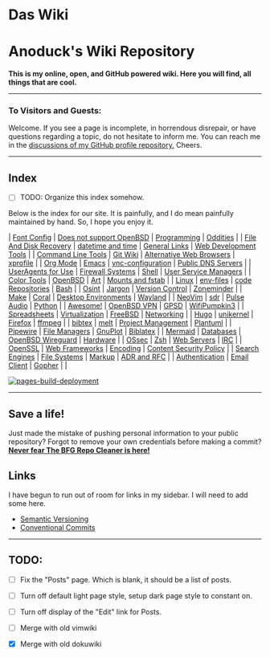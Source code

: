# Das Wiki

# Anoduck's Wiki Repository

__This is my online, open, and GitHub powered wiki. Here you will find, all things that are cool.__

-----

### To Visitors and Guests:

Welcome. If you see a page is incomplete, in horrendous disrepair, or have questions regarding a topic, do not hesitate to inform me. You
can reach me in the [discussions of my GitHub profile repository.](https://github.com/anoduck) Cheers.

-----

## Index

- [ ] TODO: Organize this index somehow.

Below is the index for our site. It is painfully, and I do mean painfully maintained by hand. So, I hope you enjoy it.

| [Font Config](font_config)                   | [Does not support OpenBSD](unsupported_for_OpenBSD) | [Programming](programming)               | [Oddities](oddities)                      |
| [File And Disk Recovery](file_disk-recovery) | [datetime and time](datetime_timetime)              | [General Links](links)                   | [Web Development Tools](web_dev_tools)    |
| [Command Line Tools](command_line_tools)     | [Git Wiki](git-wiki-skeleton)                       | [Alternative Web Browsers](web_browsers) | [xprofile](xprofile)                      |
| [Org Mode](orgmode)                          | [Emacs](emacs)                                      | [vnc-configuration](vnc)                 | [Public DNS Servers](dns)                 |
| [UserAgents for Use](useragent)              | [Firewall Systems](firewall)                        | [Shell](shell)                           | [User Service Managers](service_managers) |
| [Color Tools](color_tools)                   | [OpenBSD](openbsd)                                  | [Art](art)                               | [Mounts and fstab](mount_fstab)           |
| [Linux](linux)                               | [env-files](env-files)                              | [code Repositories](repos)               | [Bash](bash)                              |
| [Osint](osint)                               | [Jargon](jargon)                                    | [Version Control](versioning)            | [Zoneminder](zoneminder)                  |
| [Make](make)                                 | [Coral](google-coral)                               | [Desktop Environments](Desktops)         | [Wayland](wayland)                        |
| [NeoVim](nvim)                               | [sdr](sdr)                                          | [Pulse Audio](pulse)                     | [Python](python)                          |
| [Awesome!](awesome)                          | [OpenBSD VPN](open-openvpn)                         | [GPSD](gpsd)                             | [WifiPumpkin3](wp3)                       |
| [Spreadsheets](spreadsheet)                  | [Virtualization](virtualization)                    | [FreeBSD](freebsd)                       | [Networking](networking)                  |
| [Hugo](hugo)                                 | [unikernel](unikernel)                              | [Firefox](firefox)                       | [ffmpeg](ffmpeg)                          |
| [bibtex](biblatex)                           | [melt](melt)                                        | [Project Management](projman)            | [Plantuml](plantuml)                      |
| [Pipewire](pipewire)                         | [File Managers](file_managers)                      | [GnuPlot](gnuplot)                       | [Biblatex](biblatex)                      |
| [Mermaid](mermaid)                           | [Databases](databases)                              | [OpenBSD Wireguard](openbsd-wireguard)   | [Hardware](hardware)                      |
| [OSsec](ossec)                               | [Zsh](zsh)                                          | [Web Servers](web_servers)               | [IRC](irc)                                |
| [OpenSSL](openssl)                           | [Web Frameworks](webframeworks)                     | [Encoding](encoding)                     | [Content Security Policy](CSP)            |
| [Search Engines](search_engines)             | [File Systems](filesystem)                          | [Markup](markup)                         | [ADR and RFC](adr_rfc)                    |
| [Authentication](authentication)             | [Email Client](email_clients)                       | [Gopher](gopher)                         |                                           |

[![pages-build-deployment]()](https://github.com/anoduck/wiki/actions/workflows/pages/pages-build-deployment)

-----

## Save a life!

Just made the mistake of pushing personal information to your public repository? Forgot to remove your own
credentials before making a commit? [**Never fear The BFG Repo Cleaner is
here!**](https://rtyley.github.io/bfg-repo-cleaner)

## Links

I have begun to run out of room for links in my sidebar. I will need to add some here.

- [Semantic Versioning](https://semver.org)
- [Conventional Commits](https://www.conventionalcommits.org/)

-----

## TODO:

- [ ] Fix the "Posts" page. Which is blank, it should be a list of posts.
- [ ] Turn off default light page style, setup dark page style to constant on.
- [ ] Turn off display of the "Edit" link for Posts.
- [ ] Merge with old vimwiki
- [x] Merge with old dokuwiki

